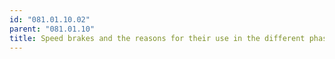 ```yaml
---
id: "081.01.10.02"
parent: "081.01.10"
title: Speed brakes and the reasons for their use in the different phases of flight
---
```

